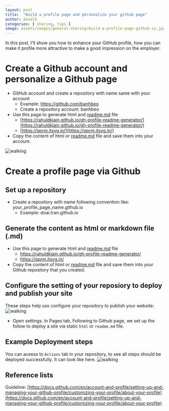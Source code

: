 ```yaml
---
layout: post
title:  "Build a profile page and personalize your github page"
author: donald
categories: [ sharing, tips ]
image: assets/images/general-sharing/build-a-profile-page-github-io.jpg
---
```

In this post, I'll show you how to enhance your GitHub profile, how you can make it profile more attractive to make a good impression on the employer.

# Create a Github account and personalize a Github page
- GitHub account and create a repository with name same with your account
    - Example: https://github.com/banhbeo
    - Create a repository account: banhbeo
- Use this page to generate html and [readme.md](http://readme.md) file
    - [https://rahuldkjain.github.io/gh-profile-readme-generator/](https://rahuldkjain.github.io/gh-profile-readme-generator/)
    - [https://gprm.itsvg.in/](https://gprm.itsvg.in/)
- Copy the content of html or [readme.md](http://readme.md) file and save them into your account.

![walking](https://i.ibb.co/FhVWHXj/Selected-November-10-2024-16-55-20.jpg)

# Create a profile page via Github

## Set up a repository
- Create a repository with name following convention like: your_profile_page_name.github.io
  - Example: doai.tran.github.io
## Generate the content as html or markdown file (.md)
- Use this page to generate html and [readme.md](http://readme.md) file
  - https://rahuldkjain.github.io/gh-profile-readme-generator/
  - https://gprm.itsvg.in/
- Copy the content of html or [readme.md](http://readme.md) file and save them into your Github repository that you created.
## Configure the setting of your reposiory to deploy and publish your site
These steps help uss configure your repository to publish your website:
![walking](https://i.ibb.co/xLknc5R/set-up-page-github-configure.jpg)
- Open settings. In Pages tab, Following to Github page, we set up the follow to deploy a site via static `html` or `readme.md` file.

## Example Deployment steps
You can aceess to `Actions` tab in your repository, to see all steps should be deployed successfully. It can look like here.
![walking](https://i.ibb.co/gJyVjZ0/github-hub-actions-publish-site.jpg)

## Reference lists
Guideline: [https://docs.github.com/en/account-and-profile/setting-up-and-managing-your-github-profile/customizing-your-profile/about-your-profile](https://docs.github.com/en/account-and-profile/setting-up-and-managing-your-github-profile/customizing-your-profile/about-your-profile)
